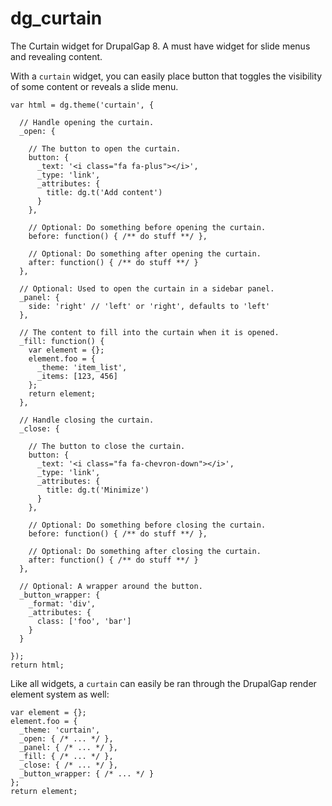 # dg_curtain

The Curtain widget for DrupalGap 8. A must have widget for slide menus and revealing content.

With a `curtain` widget, you can easily place button that toggles the visibility of some content or reveals a slide menu.

```
var html = dg.theme('curtain', {

  // Handle opening the curtain.
  _open: {
  
    // The button to open the curtain.
    button: {
      _text: '<i class="fa fa-plus"></i>',
      _type: 'link',
      _attributes: {
        title: dg.t('Add content')
      }
    },
    
    // Optional: Do something before opening the curtain.
    before: function() { /** do stuff **/ },
    
    // Optional: Do something after opening the curtain.
    after: function() { /** do stuff **/ }
  },
  
  // Optional: Used to open the curtain in a sidebar panel.
  _panel: {
    side: 'right' // 'left' or 'right', defaults to 'left'
  },
  
  // The content to fill into the curtain when it is opened.
  _fill: function() {
    var element = {};
    element.foo = {
      _theme: 'item_list',
      _items: [123, 456]
    };
    return element;
  },
  
  // Handle closing the curtain.
  _close: {
  
    // The button to close the curtain.
    button: {
      _text: '<i class="fa fa-chevron-down"></i>',
      _type: 'link',
      _attributes: {
        title: dg.t('Minimize')
      }
    },
    
    // Optional: Do something before closing the curtain.
    before: function() { /** do stuff **/ },
    
    // Optional: Do something after closing the curtain.
    after: function() { /** do stuff **/ }
  },
  
  // Optional: A wrapper around the button.
  _button_wrapper: {
    _format: 'div',
    _attributes: {
      class: ['foo', 'bar']
    }
  }
  
});
return html;
```

Like all widgets, a `curtain` can easily be ran through the DrupalGap render element system as well:

```
var element = {};
element.foo = {
  _theme: 'curtain',
  _open: { /* ... */ },
  _panel: { /* ... */ },
  _fill: { /* ... */ },
  _close: { /* ... */ },
  _button_wrapper: { /* ... */ }
};
return element;
```
